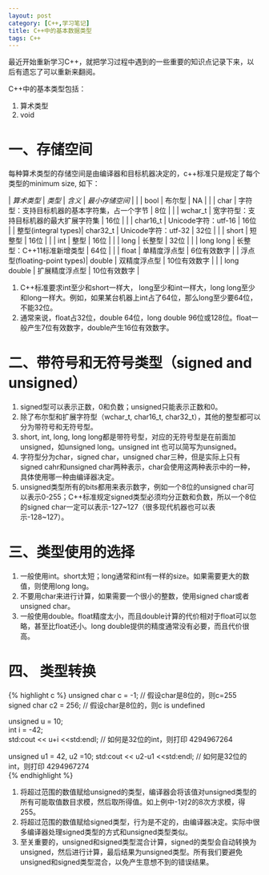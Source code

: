 ```yaml
---
layout: post
category: [C++,学习笔记]
title: C++中的基本数据类型
tags: C++
---
```


最近开始重新学习C++，就把学习过程中遇到的一些重要的知识点记录下来，以后有遗忘了可以重新来翻阅。

C++中的基本类型包括：
1. 算术类型
2. void

# 一、存储空间
每种算术类型的存储空间是由编译器和目标机器决定的，c++标准只是规定了每个类型的minimum size, 如下：

| *算术类型* | *类型* | *含义* | *最小存储空间* |
| | bool | 布尔型 | NA |
| | char | 字符型：支持目标机器的基本字符集，占一个字节 | 8位 |
| | wchar_t | 宽字符型：支持目标机器的最大扩展字符集 | 16位 |
| | char16_t | Unicode字符：utf-16 | 16位 |
| 整型(integral types)| char32_t | Unicode字符：utf-32 | 32位 |
| | short | 短整型 | 16位 |
| | int | 整型 | 16位 |
| | long | 长整型 | 32位 |
| | long long | 长整型：C++11标准新增类型 | 64位 |
| | float | 单精度浮点型 | 6位有效数字 |
| 浮点型(floating-point types)| double | 双精度浮点型 | 10位有效数字 |
| | long double | 扩展精度浮点型 | 10位有效数字 |

1. C++标准要求int至少和short一样大， long至少和int一样大，long long至少和long一样大。例如，如果某台机器上int占了64位，那么long至少要64位，不能32位。
2. 通常来说，float占32位，double 64位，long double 96位或128位。float一般产生7位有效数字，double产生16位有效数字。

# 二、带符号和无符号类型（signed and unsigned）
1. signed型可以表示正数，0和负数；unsigned只能表示正数和0。
2. 除了布尔型和扩展字符型（wchar_t, char16_t, char32_t），其他的整型都可以分为带符号和无符号型。
3. short, int, long, long long都是带符号型，对应的无符号型是在前面加unsigned，如unsigned long。unsigned int 也可以简写为unsigned。
4. 字符型分为char，signed char，unsigned char三种，但是实际上只有signed cahr和unsigned char两种表示，char会使用这两种表示中的一种，具体使用哪一种由编译器决定。
5. unsigned类型所有的bits都用来表示数字，例如一个8位的unsigned char可以表示0-255；C++标准规定signed类型必须均分正数和负数，所以一个8位的signed char一定可以表示-127~127（很多现代机器也可以表示-128~127）。

# 三、类型使用的选择
1. 一般使用int。short太短；long通常和int有一样的size。如果需要更大的数值，则使用long long。
2. 不要用char来进行计算，如果需要一个很小的整数，使用signed char或者unsigned char。
3. 一般使用double。float精度太小，而且double计算的代价相对于float可以忽略，甚至比float还小。long double提供的精度通常没有必要，而且代价很高。

# 四、 类型转换

{% highlight c %}
unsigned char c = -1; // 假设char是8位的，则c=255  
signed char c2 = 256; // 假设char是8位的，则c is undefined  

unsigned u = 10;  
int i = -42;  
std:cout << u+i <<std:endl; // 如何是32位的int，则打印 4294967264  

unsigned u1 = 42, u2 =10;
std:cout << u2-u1 <<std:endl; // 如何是32位的int，则打印 4294967274  
{% endhighlight %}

1. 将超过范围的数值赋给unsigned的类型，编译器会将该值对unsigned类型的所有可能取值数目求模，然后取所得值。如上例中-1对2的8次方求模，得255。
2. 将超过范围的数值赋给signed类型，行为是不定的，由编译器决定。实际中很多编译器处理signed类型的方式和unsigned类型类似。
3. 至关重要的，unsigned和signed类型混合计算，signed的类型会自动转换为unsigned，然后进行计算，最后结果为unsigned类型。所有我们要避免unsigned和signed类型混合，以免产生意想不到的错误结果。

